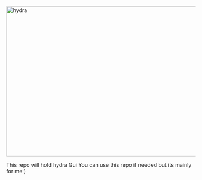 <img width="663" height="399" alt="hydra" src="https://github.com/user-attachments/assets/03785deb-e6b4-4b4c-91e5-305dcf6d58e4" />

This repo will hold hydra Gui
You can use this repo if needed but its mainly for me:)


